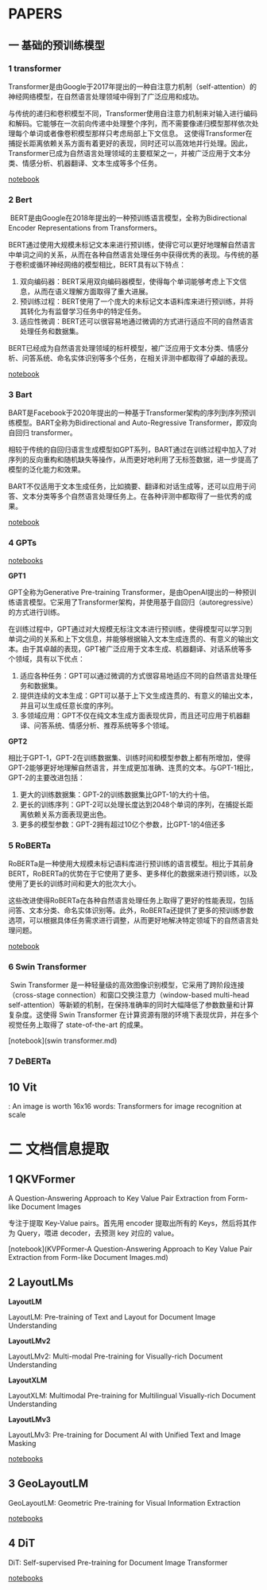 # PAPERS

## 一 基础的预训练模型

### 1 transformer

​	Transformer是由Google于2017年提出的一种自注意力机制（self-attention）的神经网络模型，在自然语言处理领域中得到了广泛应用和成功。

​	与传统的递归和卷积模型不同，Transformer使用自注意力机制来对输入进行编码和解码。它能够在一次前向传递中处理整个序列，而不需要像递归模型那样依次处理每个单词或者像卷积模型那样只考虑局部上下文信息。	这使得Transformer在捕捉长距离依赖关系方面有着更好的表现，同时还可以高效地并行处理。因此，Transformer已成为自然语言处理领域的主要框架之一，并被广泛应用于文本分类、情感分析、机器翻译、文本生成等多个任务。



[notebook](Attention-is-all-you-need-Paper.md)

### 2 Bert

​	BERT是由Google在2018年提出的一种预训练语言模型，全称为Bidirectional Encoder Representations from Transformers。

BERT通过使用大规模未标记文本来进行预训练，使得它可以更好地理解自然语言中单词之间的关系，从而在各种自然语言处理任务中获得优秀的表现。与传统的基于卷积或循环神经网络的模型相比，BERT具有以下特点：

1. 双向编码器：BERT采用双向编码器模型，使得每个单词能够考虑上下文信息，从而在语义理解方面取得了重大进展。
2. 预训练过程：BERT使用了一个庞大的未标记文本语料库来进行预训练，并将其转化为有监督学习任务中的特定任务。
3. 适应性微调：BERT还可以很容易地通过微调的方式进行适应不同的自然语言处理任务和数据集。

​	BERT已经成为自然语言处理领域的标杆模型，被广泛应用于文本分类、情感分析、问答系统、命名实体识别等多个任务，在相关评测中都取得了卓越的表现。



[notebook](BERT.md)



### 3 Bart

​	BART是Facebook于2020年提出的一种基于Transformer架构的序列到序列预训练模型。BART全称为Bidirectional and Auto-Regressive Transformer，即双向自回归 transformer。

​	相较于传统的自回归语言生成模型如GPT系列，BART通过在训练过程中加入了对序列的反向重构和随机缺失等操作，从而更好地利用了无标签数据，进一步提高了模型的泛化能力和效果。

​	BART不仅适用于文本生成任务，比如摘要、翻译和对话生成等，还可以应用于问答、文本分类等多个自然语言处理任务上。在各种评测中都取得了一些优秀的成果。

[notebook](BART.md)



### 4 GPTs

[notebooks](GPTs.md)

**GPT1**

GPT全称为Generative Pre-training Transformer，是由OpenAI提出的一种预训练语言模型。它采用了Transformer架构，并使用基于自回归（autoregressive）的方式进行训练。

在训练过程中，GPT通过对大规模无标注文本进行预训练，使得模型可以学习到单词之间的关系和上下文信息，并能够根据输入文本生成连贯的、有意义的输出文本。由于其卓越的表现，GPT被广泛应用于文本生成、机器翻译、对话系统等多个领域，具有以下优点：

1. 适应各种任务：GPT可以通过微调的方式很容易地适应不同的自然语言处理任务和数据集。
2. 提供连续的文本生成：GPT可以基于上下文生成连贯的、有意义的输出文本，并且可以生成任意长度的序列。
3. 多领域应用：GPT不仅在纯文本生成方面表现优异，而且还可应用于机器翻译、问答系统、情感分析、推荐系统等多个领域。



**GPT2**

相比于GPT-1，GPT-2在训练数据集、训练时间和模型参数上都有所增加，使得GPT-2能够更好地理解自然语言，并生成更加准确、连贯的文本。与GPT-1相比，GPT-2的主要改进包括：

1. 更大的训练数据集：GPT-2的训练数据集比GPT-1的大约十倍。
2. 更长的训练序列：GPT-2可以处理长度达到2048个单词的序列，在捕捉长距离依赖关系方面表现更出色。
3. 更多的模型参数：GPT-2拥有超过10亿个参数，比GPT-1的4倍还多



### 5 RoBERTa

​	RoBERTa是一种使用大规模未标记语料库进行预训练的语言模型。相比于其前身BERT，RoBERTa的优势在于它使用了更多、更多样化的数据来进行预训练，以及使用了更长的训练时间和更大的批次大小。

​	这些改进使得RoBERTa在各种自然语言处理任务上取得了更好的性能表现，包括问答、文本分类、命名实体识别等。此外，RoBERTa还提供了更多的预训练参数选项，可以根据具体任务需求进行调整，从而更好地解决特定领域下的自然语言处理问题。

[notebook](RoBERTa.md)





### 6 Swin Transformer

​	Swin Transformer 是一种轻量级的高效图像识别模型，它采用了跨阶段连接（cross-stage  connection）和窗口交换注意力（window-based multi-head  self-attention）等新颖的机制，在保持准确率的同时大幅降低了参数数量和计算复杂度。这使得 Swin Transformer  在计算资源有限的环境下表现优异，并在多个视觉任务上取得了 state-of-the-art 的成果。

[notebook](swin transformer.md)



### 7 DeBERTa









## 10 Vit



: An image is worth 16x16 words: Transformers for image recognition at scale









# 二 文档信息提取

## 1 QKVFormer

A Question-Answering Approach to Key Value Pair Extraction from Form-like Document Images

专注于提取 Key-Value pairs。首先用 encoder 提取出所有的 Keys，然后将其作为 Query，喂进 decoder，去预测 key 对应的 value。

[notebook](KVPFormer-A Question-Answering Approach to Key Value Pair Extraction from Form-like Document Images.md)





## 2 LayoutLMs

**LayoutLM**

LayoutLM: Pre-training of Text and Layout for Document Image Understanding



**LayoutLMv2**

LayoutLMv2: Multi-modal Pre-training for Visually-rich Document Understanding



**LayoutXLM**

LayoutXLM: Multimodal Pre-training for Multilingual Visually-rich Document Understanding



**LayoutLMv3**

LayoutLMv3: Pre-training for Document AI with Unified Text and Image Masking



[notebooks](LayoutLMs.md)



## 3 GeoLayoutLM

GeoLayoutLM: Geometric Pre-training for Visual Information Extraction

[notebooks](GeoLayoutLM.md)



## 4 DiT

DiT: Self-supervised Pre-training for Document Image Transformer

[notebooks](Dit.md) 
